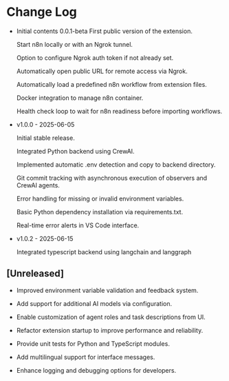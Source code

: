 # Change Log

* Initial contents 0.0.1-beta
    First public version of the extension.

    Start n8n locally or with an Ngrok tunnel.

    Option to configure Ngrok auth token if not already set.

    Automatically open public URL for remote access via Ngrok.

    Automatically load a predefined n8n workflow from extension files.

    Docker integration to manage n8n container.

    Health check loop to wait for n8n readiness before importing workflows.

* v1.0.0 - 2025-06-05

    Initial stable release.

    Integrated Python backend using CrewAI.

    Implemented automatic .env detection and copy to backend directory.

    Git commit tracking with asynchronous execution of observers and CrewAI agents.

    Error handling for missing or invalid environment variables.

    Basic Python dependency installation via requirements.txt.

    Real-time error alerts in VS Code interface.

* v1.0.2 - 2025-06-15

    Integrated typescript backend using langchain and langgraph

## [Unreleased]

- Improved environment variable validation and feedback system.

- Add support for additional AI models via configuration.

- Enable customization of agent roles and task descriptions from UI.

- Refactor extension startup to improve performance and reliability.

- Provide unit tests for Python and TypeScript modules.

- Add multilingual support for interface messages.

- Enhance logging and debugging options for developers.